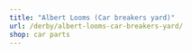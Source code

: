 ```yaml
---
title: "Albert Looms (Car breakers yard)"
url: /derby/albert-looms-car-breakers-yard/
shop: car parts
---
```

